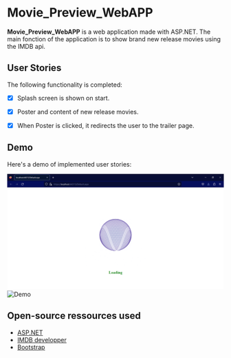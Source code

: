 # Movie_Preview_WebAPP
**Movie_Preview_WebAPP** is a web application made with ASP.NET. The main fonction of the application
is to show brand new release movies using the IMDB api.

## User Stories

The following functionality is completed:

- [x] Splash screen is shown on start.
- [x] Poster and content of new release movies.
- [x] When Poster is clicked, it redirects the user to the trailer page.


## Demo

Here's a demo of implemented user stories:

<img src='sp.png' title='SPlash screen' width='' alt='Demo' />
<img src='main.png' title='Main screen' width='' alt='Demo' />



## Open-source ressources used

- [ASP.NET](https://dotnet.microsoft.com/en-us/apps/aspnet)
- [IMDB developper](https://developer.imdb.com/)
- [Bootstrap](https://getbootstrap.com/)
